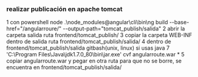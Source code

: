### realizar publicación en apache tomcat
1 con powershell node .\node_modules\@angular\cli\bin\ng build --base-href="/angularroure/" --output-path="tomcat_publish/salida" 
2 abrir la carpeta salida ruta frontend/tomcat_publish/
3 copiar la carpeta WEB-INF dentro de salida ruta frontend/tomcat_publish/salida/
4 dentro de frontend/tomcat_publish/salida gitbash(unix, linux) si usas java 7 'C:\Program Files\Java\jdk1.7.0_80\bin\jar.exe' cvf angularroute.war *
5 copiar angularroute.war y pegar en otra ruta para que no se borre, se encuentra en frontend/tomcat_publish/salida/

